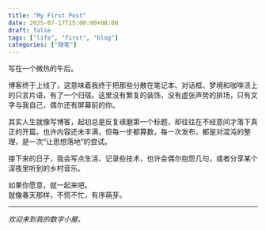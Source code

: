 ```yaml
---
title: "My First Post"
date: 2025-07-17T15:00:00+08:00
draft: false
tags: ["life", "first", "blog"]
categories: ["随笔"]
---
```


写在一个微热的午后。

博客终于上线了，这意味着我终于把那些分散在笔记本、对话框、梦境和咖啡渍上的只言片语，有了一个归宿。这里没有繁复的装饰，没有虚张声势的排场，只有文字与我自己，偶尔还有屏幕前的你。

<!--more-->

其实人生就像写博客，起初总是反复琢磨第一个标题，却往往在不经意间才落下真正的开篇。也许内容还未丰满，但每一步都算数，每一次发布，都是对混沌的整理，是一次“让思想落地”的尝试。

接下来的日子，我会写点生活、记录些技术，也许会偶尔抱怨几句，或者分享某个深夜里听到的乡村音乐。

如果你愿意，就一起来吧。  
就像春天那样，不慌不忙，有序萌芽。

---

_欢迎来到我的数字小屋。_

